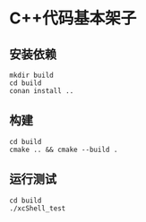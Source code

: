 # C++代码基本架子

## 安装依赖
```shell
mkdir build
cd build
conan install ..
```

## 构建
```shell
cd build
cmake .. && cmake --build .
```

## 运行测试
```shell
cd build
./xcShell_test
```